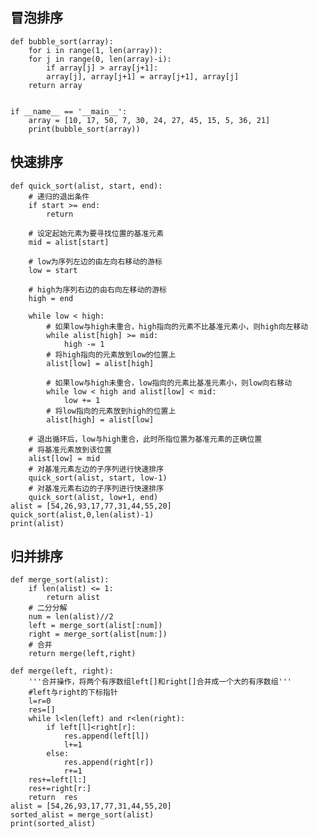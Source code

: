 ## 冒泡排序

	def bubble_sort(array):
	    for i in range(1, len(array)):
		for j in range(0, len(array)-i):
		    if array[j] > array[j+1]:
			array[j], array[j+1] = array[j+1], array[j]
	    return array


	if __name__ == '__main__':
	    array = [10, 17, 50, 7, 30, 24, 27, 45, 15, 5, 36, 21]
	    print(bubble_sort(array))

## 快速排序

	def quick_sort(alist, start, end):
		# 递归的退出条件
		if start >= end:
			return

		# 设定起始元素为要寻找位置的基准元素
		mid = alist[start]

		# low为序列左边的由左向右移动的游标
		low = start

		# high为序列右边的由右向左移动的游标
		high = end

		while low < high:
			# 如果low与high未重合，high指向的元素不比基准元素小，则high向左移动
			while alist[high] >= mid:
				high -= 1
			# 将high指向的元素放到low的位置上
			alist[low] = alist[high]

			# 如果low与high未重合，low指向的元素比基准元素小，则low向右移动
			while low < high and alist[low] < mid:
				low += 1
			# 将low指向的元素放到high的位置上
			alist[high] = alist[low]

		# 退出循环后，low与high重合，此时所指位置为基准元素的正确位置
		# 将基准元素放到该位置
		alist[low] = mid
		# 对基准元素左边的子序列进行快速排序
		quick_sort(alist, start, low-1)
		# 对基准元素右边的子序列进行快速排序
		quick_sort(alist, low+1, end)
	alist = [54,26,93,17,77,31,44,55,20]
	quick_sort(alist,0,len(alist)-1)
	print(alist)
## 归并排序

	def merge_sort(alist):
		if len(alist) <= 1:
			return alist
		# 二分分解
		num = len(alist)//2
		left = merge_sort(alist[:num])
		right = merge_sort(alist[num:])
		# 合并
		return merge(left,right)

	def merge(left, right):
		'''合并操作，将两个有序数组left[]和right[]合并成一个大的有序数组'''
		#left与right的下标指针
		l=r=0
		res=[]
		while l<len(left) and r<len(right):
			if left[l]<right[r]:
				res.append(left[l])
				l+=1
			else:
				res.append(right[r])
				r+=1
		res+=left[l:]
		res+=right[r:]
		return  res
	alist = [54,26,93,17,77,31,44,55,20]
	sorted_alist = merge_sort(alist)
	print(sorted_alist)

